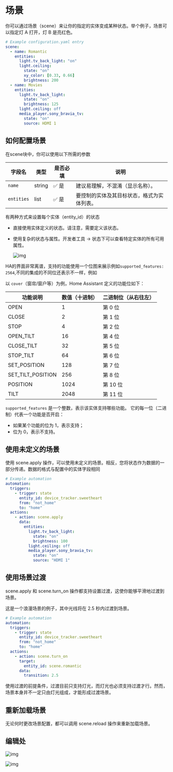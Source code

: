# 场景

你可以通过场景（scene）来让你的指定的实体变成某种状态。举个例子，场景可以指定灯 A 打开，灯 B 是亮红色。

```yml
# Example configuration.yaml entry
scene:
  - name: Romantic
    entities:
      light.tv_back_light: "on"
      light.ceiling:
        state: "on"
        xy_color: [0.33, 0.66]
        brightness: 200
  - name: Movies
    entities:
      light.tv_back_light:
        state: "on"
        brightness: 125
      light.ceiling: off
      media_player.sony_bravia_tv:
        state: "on"
        source: HDMI 1
```

## 如何配置场景

在scene块中，你可以使用以下所需的参数

| 字段名     | 类型   | 是否必填 | 说明                                       |
| ---------- | ------ | -------- | ------------------------------------------ |
| `name`     | string | ✅ 是     | 建议易理解，不混淆（显示名称）。           |
| `entities` | list   | ✅ 是     | 要控制的实体及其目标状态，格式为实体列表。 |

有两种方式来设置每个实体（entity_id）的状态

- 直接使用实体定义的状态。请注意，需要定义该状态。

- 使用复杂的状态与属性。开发者工具 -> 状态下可以查看特定实体的所有可用属性。

  ![img](../../../resource/pic/QQ_1747816970470.png)

HA的界面非常离谱，支持的功能使用一个位图来展示例如`supported_features: 2564`,不同的集成的不同位还表示不一样，例如

以 `cover`（窗帘/窗户等）为例，Home Assistant 定义的功能位如下：

| 功能说明          | 数值（十进制） | 二进制位（从右往左） |
| ----------------- | -------------- | -------------------- |
| OPEN              | 1              | 第 0 位              |
| CLOSE             | 2              | 第 1 位              |
| STOP              | 4              | 第 2 位              |
| OPEN_TILT         | 16             | 第 4 位              |
| CLOSE_TILT        | 32             | 第 5 位              |
| STOP_TILT         | 64             | 第 6 位              |
| SET_POSITION      | 128            | 第 7 位              |
| SET_TILT_POSITION | 256            | 第 8 位              |
| POSITION          | 1024           | 第 10 位             |
| TILT              | 2048           | 第 11 位             |

`supported_features` 是一个整数，表示该实体支持哪些功能。
 它的每一位（二进制）代表一个功能是否开启：

- 如果某个功能的位为 1，表示支持；
- 位为 0，表示不支持。

## 使用未定义的场景

使用 scene.apply 操作，可以使用未定义的场景。相反，您将状态作为数据的一部分传递。数据的格式与配置中的实体字段相同

```yml
# Example automation
automation:
  triggers:
    - trigger: state
      entity_id: device_tracker.sweetheart
      from: "not_home"
      to: "home"
  actions:
    - action: scene.apply
      data:
        entities:
          light.tv_back_light:
            state: "on"
            brightness: 100
          light.ceiling: off
          media_player.sony_bravia_tv:
            state: "on"
            source: "HDMI 1"
```

## 使用场景过渡

scene.apply 和 scene.turn_on 操作都支持设置过渡，这使你能够平滑地过渡到场景。

这是一个浪漫场景的例子，其中光线将在 2.5 秒内过渡到场景。

```yml
# Example automation
automation:
  triggers:
    - trigger: state
      entity_id: device_tracker.sweetheart
      from: "not_home"
      to: "home"
  actions:
    - action: scene.turn_on
      target:
        entity_id: scene.romantic
      data:
        transition: 2.5
```

使用过渡的前提条件，过渡目前只支持灯光，而灯光也必须支持过渡才行。然而，场景本身并不一定只由灯光组成，才能形成过渡场景。

## 重新加载场景

无论何时更改场景配置，都可以调用 scene.reload 操作来重新加载场景。

## 编辑处

![img](../../../resource/pic/QQ_1747817981472.png)

![img](../../../resource/pic/QQ_1747817958090.png)
